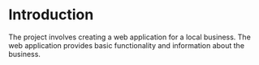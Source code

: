 # Introduction
 
The project involves creating a web application for a local business. The web application provides basic functionality and information about the business.


